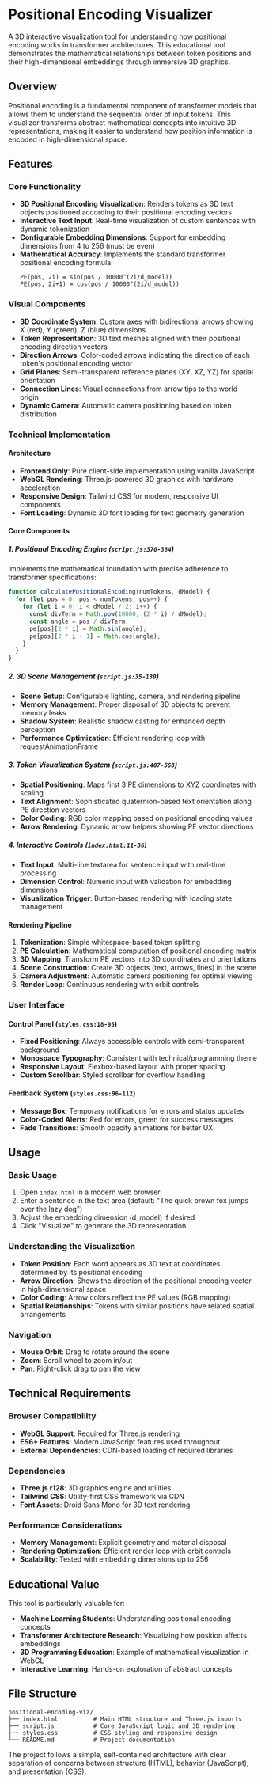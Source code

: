# Positional Encoding Visualizer

A 3D interactive visualization tool for understanding how positional encoding works in transformer architectures. This educational tool demonstrates the mathematical relationships between token positions and their high-dimensional embeddings through immersive 3D graphics.

## Overview

Positional encoding is a fundamental component of transformer models that allows them to understand the sequential order of input tokens. This visualizer transforms abstract mathematical concepts into intuitive 3D representations, making it easier to understand how position information is encoded in high-dimensional space.

## Features

### Core Functionality

- **3D Positional Encoding Visualization**: Renders tokens as 3D text objects positioned according to their positional encoding vectors
- **Interactive Text Input**: Real-time visualization of custom sentences with dynamic tokenization
- **Configurable Embedding Dimensions**: Support for embedding dimensions from 4 to 256 (must be even)
- **Mathematical Accuracy**: Implements the standard transformer positional encoding formula:
  ```
  PE(pos, 2i) = sin(pos / 10000^(2i/d_model))
  PE(pos, 2i+1) = cos(pos / 10000^(2i/d_model))
  ```

### Visual Components

- **3D Coordinate System**: Custom axes with bidirectional arrows showing X (red), Y (green), Z (blue) dimensions
- **Token Representation**: 3D text meshes aligned with their positional encoding direction vectors
- **Direction Arrows**: Color-coded arrows indicating the direction of each token's positional encoding vector
- **Grid Planes**: Semi-transparent reference planes (XY, XZ, YZ) for spatial orientation
- **Connection Lines**: Visual connections from arrow tips to the world origin
- **Dynamic Camera**: Automatic camera positioning based on token distribution

### Technical Implementation

#### Architecture

- **Frontend Only**: Pure client-side implementation using vanilla JavaScript
- **WebGL Rendering**: Three.js-powered 3D graphics with hardware acceleration
- **Responsive Design**: Tailwind CSS for modern, responsive UI components
- **Font Loading**: Dynamic 3D font loading for text geometry generation

#### Core Components

##### 1. Positional Encoding Engine (`script.js:370-384`)

Implements the mathematical foundation with precise adherence to transformer specifications:

```javascript
function calculatePositionalEncoding(numTokens, dModel) {
  for (let pos = 0; pos < numTokens; pos++) {
    for (let i = 0; i < dModel / 2; i++) {
      const divTerm = Math.pow(10000, (2 * i) / dModel);
      const angle = pos / divTerm;
      pe[pos][2 * i] = Math.sin(angle);
      pe[pos][2 * i + 1] = Math.cos(angle);
    }
  }
}
```

##### 2. 3D Scene Management (`script.js:35-130`)

- **Scene Setup**: Configurable lighting, camera, and rendering pipeline
- **Memory Management**: Proper disposal of 3D objects to prevent memory leaks
- **Shadow System**: Realistic shadow casting for enhanced depth perception
- **Performance Optimization**: Efficient rendering loop with requestAnimationFrame

##### 3. Token Visualization System (`script.js:407-568`)

- **Spatial Positioning**: Maps first 3 PE dimensions to XYZ coordinates with scaling
- **Text Alignment**: Sophisticated quaternion-based text orientation along PE direction vectors
- **Color Coding**: RGB color mapping based on positional encoding values
- **Arrow Rendering**: Dynamic arrow helpers showing PE vector directions

##### 4. Interactive Controls (`index.html:11-36`)

- **Text Input**: Multi-line textarea for sentence input with real-time processing
- **Dimension Control**: Numeric input with validation for embedding dimensions
- **Visualization Trigger**: Button-based rendering with loading state management

#### Rendering Pipeline

1. **Tokenization**: Simple whitespace-based token splitting
2. **PE Calculation**: Mathematical computation of positional encoding matrix
3. **3D Mapping**: Transform PE vectors into 3D coordinates and orientations
4. **Scene Construction**: Create 3D objects (text, arrows, lines) in the scene
5. **Camera Adjustment**: Automatic camera positioning for optimal viewing
6. **Render Loop**: Continuous rendering with orbit controls

### User Interface

#### Control Panel (`styles.css:18-95`)

- **Fixed Positioning**: Always accessible controls with semi-transparent background
- **Monospace Typography**: Consistent with technical/programming theme
- **Responsive Layout**: Flexbox-based layout with proper spacing
- **Custom Scrollbar**: Styled scrollbar for overflow handling

#### Feedback System (`styles.css:96-112`)

- **Message Box**: Temporary notifications for errors and status updates
- **Color-Coded Alerts**: Red for errors, green for success messages
- **Fade Transitions**: Smooth opacity animations for better UX

## Usage

### Basic Usage

1. Open `index.html` in a modern web browser
2. Enter a sentence in the text area (default: "The quick brown fox jumps over the lazy dog")
3. Adjust the embedding dimension (d_model) if desired
4. Click "Visualize" to generate the 3D representation

### Understanding the Visualization

- **Token Position**: Each word appears as 3D text at coordinates determined by its positional encoding
- **Arrow Direction**: Shows the direction of the positional encoding vector in high-dimensional space
- **Color Coding**: Arrow colors reflect the PE values (RGB mapping)
- **Spatial Relationships**: Tokens with similar positions have related spatial arrangements

### Navigation

- **Mouse Orbit**: Drag to rotate around the scene
- **Zoom**: Scroll wheel to zoom in/out
- **Pan**: Right-click drag to pan the view

## Technical Requirements

### Browser Compatibility

- **WebGL Support**: Required for Three.js rendering
- **ES6+ Features**: Modern JavaScript features used throughout
- **External Dependencies**: CDN-based loading of required libraries

### Dependencies

- **Three.js r128**: 3D graphics engine and utilities
- **Tailwind CSS**: Utility-first CSS framework via CDN
- **Font Assets**: Droid Sans Mono for 3D text rendering

### Performance Considerations

- **Memory Management**: Explicit geometry and material disposal
- **Rendering Optimization**: Efficient render loop with orbit controls
- **Scalability**: Tested with embedding dimensions up to 256

## Educational Value

This tool is particularly valuable for:

- **Machine Learning Students**: Understanding positional encoding concepts
- **Transformer Architecture Research**: Visualizing how position affects embeddings
- **3D Programming Education**: Example of mathematical visualization in WebGL
- **Interactive Learning**: Hands-on exploration of abstract concepts

## File Structure

```
positional-encoding-viz/
├── index.html          # Main HTML structure and Three.js imports
├── script.js           # Core JavaScript logic and 3D rendering
├── styles.css          # CSS styling and responsive design
└── README.md           # Project documentation
```

The project follows a simple, self-contained architecture with clear separation of concerns between structure (HTML), behavior (JavaScript), and presentation (CSS).
